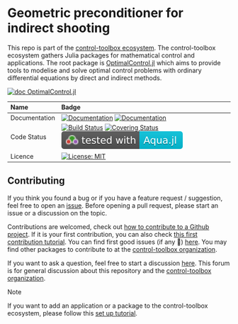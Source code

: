 # Geometric preconditioner for indirect shooting

[ci-img]: https://github.com/control-toolbox/GeometricPreconditioner.jl/actions/workflows/CI.yml/badge.svg?branch=main
[ci-url]: https://github.com/control-toolbox/GeometricPreconditioner.jl/actions/workflows/CI.yml?query=branch%3Amain

[co-img]: https://codecov.io/gh/control-toolbox/GeometricPreconditioner.jl/branch/main/graph/badge.svg?token=YM5YQQUSO3
[co-url]: https://codecov.io/gh/control-toolbox/GeometricPreconditioner.jl

[doc-dev-img]: https://img.shields.io/badge/docs-dev-8A2BE2.svg
[doc-dev-url]: https://control-toolbox.org/GeometricPreconditioner.jl/dev/

[doc-stable-img]: https://img.shields.io/badge/docs-stable-blue.svg
[doc-stable-url]: https://control-toolbox.org/GeometricPreconditioner.jl/stable/

[licence-img]: https://img.shields.io/badge/License-MIT-yellow.svg
[licence-url]: https://github.com/control-toolbox/GeometricPreconditioner.jl/blob/master/LICENSE

[aqua-img]: https://raw.githubusercontent.com/JuliaTesting/Aqua.jl/master/badge.svg
[aqua-url]: https://github.com/JuliaTesting/Aqua.jl

This repo is part of the [control-toolbox ecosystem](https://github.com/control-toolbox). 
The control-toolbox ecosystem gathers Julia packages for mathematical control and applications. The root package is [OptimalControl.jl](https://github.com/control-toolbox/OptimalControl.jl) which aims to provide tools to modelise and solve optimal control problems with ordinary differential equations by direct and indirect methods. 

[![doc OptimalControl.jl](https://img.shields.io/badge/Documentation-OptimalControl.jl-blue)](http://control-toolbox.org/OptimalControl.jl)

| **Name**          | **Badge**         |
:-------------------|:------------------|
| Documentation     | [![Documentation][doc-stable-img]][doc-stable-url] [![Documentation][doc-dev-img]][doc-dev-url]                   | 
| Code Status       | [![Build Status][ci-img]][ci-url] [![Covering Status][co-img]][co-url] [![Aqua.jl][aqua-img]][aqua-url] |
| Licence           | [![License: MIT][licence-img]][licence-url]   |

## Contributing

[issue-url]: https://github.com/control-toolbox/GeometricPreconditioner.jl/issues
[first-good-issue-url]: https://github.com/control-toolbox/GeometricPreconditioner.jl/contribute

If you think you found a bug or if you have a feature request / suggestion, feel free to open an [issue][issue-url].
Before opening a pull request, please start an issue or a discussion on the topic. 

Contributions are welcomed, check out [how to contribute to a Github project](https://docs.github.com/en/get-started/exploring-projects-on-github/contributing-to-a-project). 
If it is your first contribution, you can also check [this first contribution tutorial](https://github.com/firstcontributions/first-contributions).
You can find first good issues (if any 🙂) [here][first-good-issue-url]. You may find other packages to contribute to at the [control-toolbox organization](https://github.com/control-toolbox).

If you want to ask a question, feel free to start a discussion [here](https://github.com/orgs/control-toolbox/discussions). This forum is for general discussion about this repository and the [control-toolbox organization](https://github.com/control-toolbox).

>[!NOTE]
> If you want to add an application or a package to the control-toolbox ecosystem, please follow this [set up tutorial](https://github.com/control-toolbox/CTApp.jl/discussions/9).
